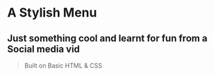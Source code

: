 # A Stylish Menu

## Just something cool and learnt for fun from a Social media vid

> Built on Basic HTML & CSS
